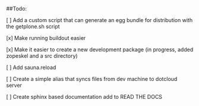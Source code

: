 ##Todo:

[ ] Add a custom script that can generate an egg bundle for distribution with the getplone.sh script

[x] Make running buildout easier

[x] Make it easier to create a new development package (in progress, added zopeskel and a src directory)

[ ] Add sauna.reload

[ ] Create a simple alias that syncs files from dev machine to dotcloud server

[ ] Create sphinx based documentation add to READ THE DOCS 
